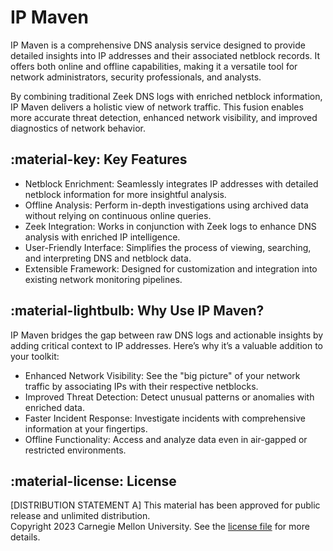 # IP Maven

IP Maven is a comprehensive DNS analysis service designed to provide detailed insights into IP addresses and their associated netblock records. It offers both online and offline capabilities, making it a versatile tool for network administrators, security professionals, and analysts.

By combining traditional Zeek DNS logs with enriched netblock information, IP Maven delivers a holistic view of network traffic. This fusion enables more accurate threat detection, enhanced network visibility, and improved diagnostics of network behavior.

## :material-key: Key Features

- Netblock Enrichment: Seamlessly integrates IP addresses with detailed netblock information for more insightful analysis.
- Offline Analysis: Perform in-depth investigations using archived data without relying on continuous online queries.
- Zeek Integration: Works in conjunction with Zeek logs to enhance DNS analysis with enriched IP intelligence.
- User-Friendly Interface: Simplifies the process of viewing, searching, and interpreting DNS and netblock data.
- Extensible Framework: Designed for customization and integration into existing network monitoring pipelines.

## :material-lightbulb: Why Use IP Maven?

IP Maven bridges the gap between raw DNS logs and actionable insights by adding critical context to IP addresses. Here’s why it’s a valuable addition to your toolkit:

- Enhanced Network Visibility: See the "big picture" of your network traffic by associating IPs with their respective netblocks.
- Improved Threat Detection: Detect unusual patterns or anomalies with enriched data.
- Faster Incident Response: Investigate incidents with comprehensive information at your fingertips.
- Offline Functionality: Access and analyze data even in air-gapped or restricted environments.

## :material-license: License

[DISTRIBUTION STATEMENT A] This material has been approved for public release and unlimited distribution.  
Copyright 2023 Carnegie Mellon University. See the [license file](https://github.com/cmu-sei/valkyrie_framework/blob/master/license.txt) for more details.
